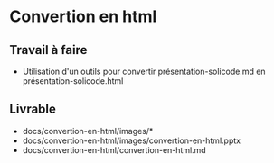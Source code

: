 # Convertion en html 

## Travail à faire

- Utilisation d'un outils pour convertir présentation-solicode.md en présentation-solicode.html

## Livrable 


- docs/convertion-en-html/images/*
- docs/convertion-en-html/images/convertion-en-html.pptx
- docs/convertion-en-html/convertion-en-html.md